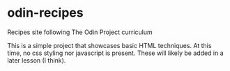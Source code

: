 # odin-recipes
Recipes site following The Odin Project curriculum

This is a simple project that showcases basic HTML techniques. At this time, no css styling nor javascript is present. These will likely be added in a later lesson (I think).